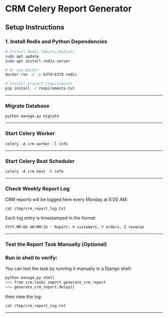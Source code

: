# CRM Celery Report Generator

## Setup Instructions

### 1. Install Redis and Python Dependencies

```bash
# Install Redis (Ubuntu/Debian)
sudo apt update
sudo apt install redis-server

# Or use Docker
docker run -d -p 6379:6379 redis

# Install project requirements
pip install -r requirements.txt
```

---
### Migrate Database
```
python manage.py migrate
```
---
### Start Celery Worker
```
celery -A crm worker -l info
```
---

### Start Celery Beat Scheduler
```
celery -A crm beat -l info
```

---
###  Check Weekly Report Log
CRM reports will be logged here every Monday at 6:00 AM:
```
cat /tmp/crm_report_log.txt
```
Each log entry is timestamped in the format:

```
YYYY-MM-DD HH:MM:SS - Report: X customers, Y orders, Z revenue
```

---

### Test the Report Task Manually (Optional)

### Run in shell to verify:
You can test the task by running it manually in a Django shell:

```bash
python manage.py shell
>>> from crm.tasks import generate_crm_report
>>> generate_crm_report.delay()
```

then view the log:
```
cat /tmp/crm_report_log.txt
```
---

